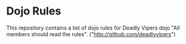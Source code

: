 Dojo Rules
==========

This repository contains a list of dojo rules for Deadly Vipers dojo
"All members should read the rules". ("http://github.com/deadlyvipers")

